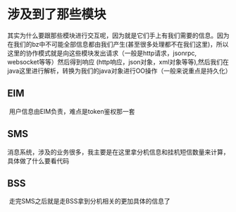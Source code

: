 # 涉及到了那些模块

​	其实为什么要跟那些模块进行交互呢，因为就是它们手上有我们需要的信息。因为在我们的bz中不可能全部信息都由我们产生(甚至很多处理都不在我们这里)，所以这里的协作模式就是向这些模块发出请求（一般是http请求，jsonrpc, websocket等等）然后得到响应 (http响应，json对象，xml对象等等),然后我们在java这里进行解析，转换为我们的java对象进行OO操作（一般来说重点是持久化）

## EIM

​	用户信息由EIM负责，难点是token鉴权那一套

## SMS	

​	消息系统，涉及的业务很多，我主要是在这里拿分机信息和挂机短信数量来计算，具体做了什么要看代码

## ​BSS

​	走完SMS之后就是走BSS拿到分机相关的更加具体的信息了

​		